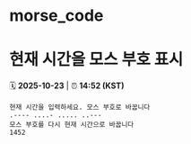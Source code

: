 # morse_code
# 현재 시간을 모스 부호 표시
<!-- MORSE_TIME_START -->
🗓️ **2025-10-23** | ⏰ **14:52 (KST)**

```
현재 시간을 입력하세요. 모스 부호로 바꿉니다
.---- ....- ..... ..---
모스 부호를 다시 현재 시간으로 바꿉니다
1452
```
<!-- MORSE_TIME_END -->
